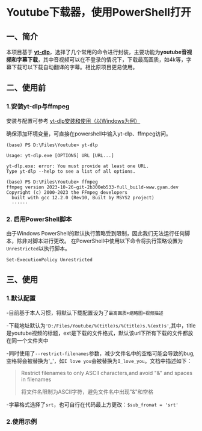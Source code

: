 # Youtube下载器，使用PowerShell打开
## 一、简介
本项目基于 [**yt-dlp**](https://github.com/yt-dlp/yt-dlp)，选择了几个常用的命令进行封装，主要功能为**youtube音视频和字幕下载**，其中音视频可以在不登录的情况下，下载最高画质，如4k等，字幕下载可以下载自动翻译的字幕。相比原项目更易使用。
## 二、使用前
### 1.安装yt-dlp与ffmpeg
安装与配置可参考 [yt-dlp安装和使用（以Windows为例）](https://blog.csdn.net/euqlll/article/details/126905973)

确保添加环境变量，可直接在powershell中输入yt-dlp、ffmpeg访问。
```
(base) PS D:\Files\Youtube> yt-dlp

Usage: yt-dlp.exe [OPTIONS] URL [URL...]

yt-dlp.exe: error: You must provide at least one URL.
Type yt-dlp --help to see a list of all options.
````
```
(base) PS D:\Files\Youtube> ffmpeg
ffmpeg version 2023-10-26-git-2b300eb533-full_build-www.gyan.dev Copyright (c) 2000-2023 the FFmpeg developers
  built with gcc 12.2.0 (Rev10, Built by MSYS2 project)
  ······
````
### 2. 启用PowerShell脚本
由于Windows PowerShell的默认执行策略受到限制，因此我们无法运行任何脚本，除非对脚本进行更改。 在PowerShell中使用以下命令将执行策略设置为``Unrestricted``以执行脚本。
```
Set-ExecutionPolicy Unrestricted
````
## 三、使用
### 1.默认配置
-目前基于本人习惯，将默认下载配置设为了``最高画质+缩略图+视频描述``

-下载地址默认为``'D:/Files/Youtube/%(title)s/%(title)s.%(ext)s'``,其中，title是youtube视频的标题，ext是下载的文件格式，默认该url下所有下载的文件都放在同一个文件夹中

-同时使用了``--restrict-filenames``参数，减少文件名中的空格可能会导致的bug,空格将会被替换为'_'，如``I love you``会被替换为``I_love_you``。文档中描述如下：
>Restrict filenames to only ASCII characters,and avoid "&" and spaces in filenames
>
>将文件名限制为ASCII字符，避免文件名中出现"&"和空格


-字幕格式选择了``srt``，也可自行在代码最上方更改：```$sub_fromat = 'srt'```

### 2.使用示例





